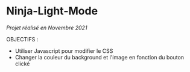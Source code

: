 # Ninja-Light-Mode

*Projet réalisé en Novembre 2021*  

OBJECTIFS :   
- Utiliser Javascript pour modifier le CSS
- Changer la couleur du background et l'image en fonction du bouton clické 
